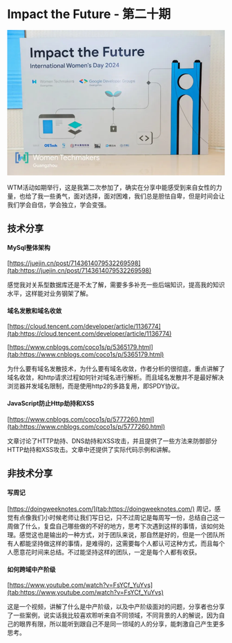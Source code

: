 # Impact the Future - 第二十期

![image.png](../public/images/Snipaste_2024-04-14_21-30-58.jpg)


WTM活动如期举行，这是我第二次参加了，确实在分享中能感受到来自女性的力量，也给了我一些勇气，面对选择，面对困难，我们总是胆怯自卑，但是时间会让我们学会自信，学会独立，学会变强。

## 技术分享

#### MySql整体架构

[https://juejin.cn/post/7143614079532269598](tab:https://juejin.cn/post/7143614079532269598)

感觉我对关系型数据库还是不太了解，需要多多补充一些后端知识，提高我的知识水平，这样能对业务钢架了解。

#### 域名发散和域名收敛

[https://cloud.tencent.com/developer/article/1136774](tab:https://cloud.tencent.com/developer/article/1136774)

[https://www.cnblogs.com/coco1s/p/5365179.html](tab:https://www.cnblogs.com/coco1s/p/5365179.html)

为什么要有域名发散技术，为什么要有域名收敛，作者分析的很彻底，重点讲解了域名收敛，和http请求过程如何针对域名进行解析。而且域名发散并不是最好解决浏览器并发域名限制，而是使用http2的多路复用，即SPDY协议。


#### JavaScript防止Http劫持和XSS

[https://www.cnblogs.com/coco1s/p/5777260.html](tab:https://www.cnblogs.com/coco1s/p/5777260.html)

文章讨论了HTTP劫持、DNS劫持和XSS攻击，并且提供了一些方法来防御部分HTTP劫持和XSS攻击。文章中还提供了实际代码示例和讲解。

## 非技术分享

#### 写周记
[https://doingweeknotes.com/](tab:https://doingweeknotes.com/)
周记，感觉有点像我们小时候老师让我们写日记，只不过周记是每周写一份，总结自己这一周做了什么，复盘自己哪些做的不好的地方，思考下次遇到这样的事情，该如何处理。感觉这也是输出的一种方式，对于团队来说，那自然是好的，但是一个团队所有人都能坚持做这样的事情，是难得的，这需要每个人都认可这种方式，而且每个人愿意花时间来总结。不过能坚持这样的团队，一定是每个人都有收获。

#### 如何跨域中产阶级

[https://www.youtube.com/watch?v=FsYCf_YuYvs](tab:https://www.youtube.com/watch?v=FsYCf_YuYvs)

这是一个视频，讲解了什么是中产阶级，以及中产阶级面对的问题，分享者也分享了一些案例，说实话我比较喜欢聆听来自不同领域，不同背景的人的解说，因为自己的眼界有限，所以能听到跟自己不是同一领域的人的分享，能刺激自己产生更多思考。



